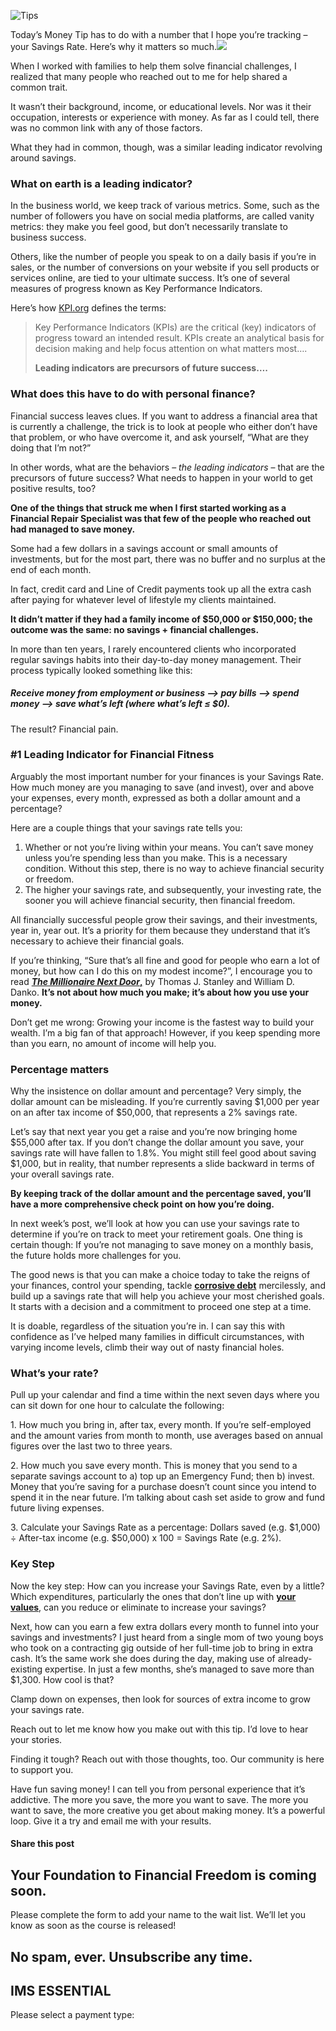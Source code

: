 ![Tips](https://yourfinanciallaunchpad.com/wp-content/uploads/elementor/thumbs/iStock-826041452-qdc6covn77i5onoruu2sdv9i1d1lj94jl1hc1ccih4.jpg "Tips")

Today’s Money Tip has to do with a number that I hope you’re tracking – your Savings Rate. Here’s why it matters so much.![](http://yflmainprod.wpengine.com/wp-content/uploads/2019/10/iStock-826041452-300x200.jpg)

When I worked with families to help them solve financial challenges, I realized that many people who reached out to me for help shared a common trait.

It wasn’t their background, income, or educational levels. Nor was it their occupation, interests or experience with money. As far as I could tell, there was no common link with any of those factors.

What they had in common, though, was a similar leading indicator revolving around savings.

### What on earth is a leading indicator?

In the business world, we keep track of various metrics. Some, such as the number of followers you have on social media platforms, are called vanity metrics: they make you feel good, but don’t necessarily translate to business success.

Others, like the number of people you speak to on a daily basis if you’re in sales, or the number of conversions on your website if you sell products or services online, are tied to your ultimate success. It’s one of several measures of progress known as Key Performance Indicators.

Here’s how [KPI.org](https://kpi.org/KPI-Basics) defines the terms:

> Key Performance Indicators (KPIs) are the critical (key) indicators of progress toward an intended result. KPIs create an analytical basis for decision making and help focus attention on what matters most….
> 
> **Leading indicators are precursors of future success….**

### What does this have to do with personal finance?

Financial success leaves clues. If you want to address a financial area that is currently a challenge, the trick is to look at people who either don’t have that problem, or who have overcome it, and ask yourself, “What are they doing that I’m not?”

In other words, what are the behaviors – *the leading indicators* – that are the precursors of future success? What needs to happen in your world to get positive results, too?

**One of the things that struck me when I first started working as a Financial Repair Specialist was that few of the people who reached out had managed to save money.**

Some had a few dollars in a savings account or small amounts of investments, but for the most part, there was no buffer and no surplus at the end of each month.

In fact, credit card and Line of Credit payments took up all the extra cash after paying for whatever level of lifestyle my clients maintained.

**It didn’t matter if they had a family income of $50,000 or $150,000; the outcome was the same: no savings + financial challenges.**

In more than ten years, I rarely encountered clients who incorporated regular savings habits into their day-to-day money management. Their process typically looked something like this:

##### Receive money from employment or business —> pay bills —> spend money —> save what’s left (where what’s left ≤ $0).

The result? Financial pain.

### #1 Leading Indicator for Financial Fitness

Arguably the most important number for your finances is your Savings Rate. How much money are you managing to save (and invest), over and above your expenses, every month, expressed as both a dollar amount and a percentage?

Here are a couple things that your savings rate tells you:

1. Whether or not you’re living within your means. You can’t save money unless you’re spending less than you make. This is a necessary condition. Without this step, there is no way to achieve financial security or freedom.
2. The higher your savings rate, and subsequently, your investing rate, the sooner you will achieve financial security, then financial freedom.

All financially successful people grow their savings, and their investments, year in, year out. It’s a priority for them because they understand that it’s necessary to achieve their financial goals.

If you’re thinking, “Sure that’s all fine and good for people who earn a lot of money, but how can I do this on my modest income?”, I encourage you to read **[*The Millionaire Next Door*,](http://www.thomasjstanley.com/publication/the-millionaire-next-door/)** by Thomas J. Stanley and William D. Danko. **It’s not about how much you make; it’s about how you use your money.**

Don’t get me wrong: Growing your income is the fastest way to build your wealth. I’m a big fan of that approach! However, if you keep spending more than you earn, no amount of income will help you.

### Percentage matters

Why the insistence on dollar amount and percentage? Very simply, the dollar amount can be misleading. If you’re currently saving $1,000 per year on an after tax income of $50,000, that represents a 2% savings rate.

Let’s say that next year you get a raise and you’re now bringing home $55,000 after tax. If you don’t change the dollar amount you save, your savings rate will have fallen to 1.8%. You might still feel good about saving $1,000, but in reality, that number represents a slide backward in terms of your overall savings rate.

**By keeping track of the dollar amount and the percentage saved, you’ll have a more comprehensive check point on how you’re doing.**

In next week’s post, we’ll look at how you can use your savings rate to determine if you’re on track to meet your retirement goals. One thing is certain though: If you’re not managing to save money on a monthly basis, the future holds more challenges for you.

The good news is that you can make a choice today to take the reigns of your finances, control your spending, tackle **[corrosive debt](https://yflmainprod.wpengine.com/2017/02/are-you-really-living-within-your-means/)** mercilessly, and build up a savings rate that will help you achieve your most cherished goals. It starts with a decision and a commitment to proceed one step at a time.

It is doable, regardless of the situation you’re in. I can say this with confidence as I’ve helped many families in difficult circumstances, with varying income levels, climb their way out of nasty financial holes.

### What’s your rate?

Pull up your calendar and find a time within the next seven days where you can sit down for one hour to calculate the following:

1\. How much you bring in, after tax, every month. If you’re self-employed and the amount varies from month to month, use averages based on annual figures over the last two to three years.

2\. How much you save every month. This is money that you send to a separate savings account to a) top up an Emergency Fund; then b) invest. Money that you’re saving for a purchase doesn’t count since you intend to spend it in the near future. I’m talking about cash set aside to grow and fund future living expenses.

3\. Calculate your Savings Rate as a percentage: Dollars saved (e.g. $1,000) ÷ After-tax income (e.g. $50,000) x 100 = Savings Rate (e.g. 2%).

### Key Step

Now the key step: How can you increase your Savings Rate, even by a little? Which expenditures, particularly the ones that don’t line up with **[your values](https://yflmainprod.wpengine.com/2019/07/how-to-get-out-of-debt-and-a-couple-reasons-why-you-may-be-stuck/)**, can you reduce or eliminate to increase your savings?

Next, how can you earn a few extra dollars every month to funnel into your savings and investments? I just heard from a single mom of two young boys who took on a contracting gig outside of her full-time job to bring in extra cash. It’s the same work she does during the day, making use of already-existing expertise. In just a few months, she’s managed to save more than $1,300. How cool is that?

Clamp down on expenses, then look for sources of extra income to grow your savings rate.

Reach out to let me know how you make out with this tip. I’d love to hear your stories.

Finding it tough? Reach out with those thoughts, too. Our community is here to support you.

Have fun saving money! I can tell you from personal experience that it’s addictive. The more you save, the more you want to save. The more you want to save, the more creative you get about making money. It’s a powerful loop. Give it a try and email me with your results.

#### Share this post

## Your Foundation to Financial Freedom is coming soon.

Please complete the form to add your name to the wait list. We’ll let you know as soon as the course is released!

## No spam, ever. Unsubscribe any time.

## IMS ESSENTIAL

Please select a payment type: